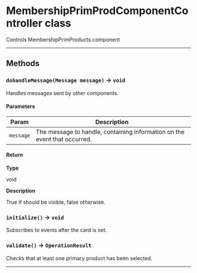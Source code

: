 # MembershipPrimProdComponentController class

Controls MembershipPrimProducts.component

---
## Methods
### `dohandleMessage(Message message)` → `void`

Handles messages sent by other components.

#### Parameters
|Param|Description|
|-----|-----------|
|`message` |  The message to handle, containing information on the event that occurred. |

#### Return

**Type**

void

**Description**

True if should be visible, false otherwise.

### `initialize()` → `void`

Subscribes to events after the card is set.

### `validate()` → `OperationResult`

Checks that at least one primary product has been selected.

---
